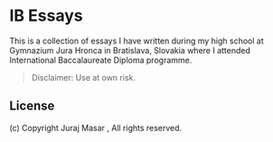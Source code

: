 IB Essays
=========

This is a collection of essays I have written during my high school at Gymnazium Jura Hronca in Bratislava, Slovakia where I attended International Baccalaureate Diploma programme.

> Disclaimer: Use at own risk.

License
-------

(c) Copyright Juraj Masar <mail at jurajmasar.com>, All rights reserved.
